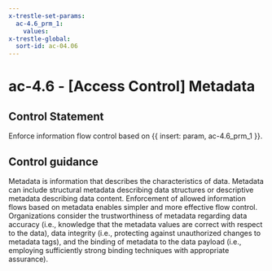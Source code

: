 ```yaml
---
x-trestle-set-params:
  ac-4.6_prm_1:
    values:
x-trestle-global:
  sort-id: ac-04.06
---
```


# ac-4.6 - \[Access Control\] Metadata

## Control Statement

Enforce information flow control based on {{ insert: param, ac-4.6_prm_1 }}.

## Control guidance

Metadata is information that describes the characteristics of data. Metadata can include structural metadata describing data structures or descriptive metadata describing data content. Enforcement of allowed information flows based on metadata enables simpler and more effective flow control. Organizations consider the trustworthiness of metadata regarding data accuracy (i.e., knowledge that the metadata values are correct with respect to the data), data integrity (i.e., protecting against unauthorized changes to metadata tags), and the binding of metadata to the data payload (i.e., employing sufficiently strong binding techniques with appropriate assurance).
